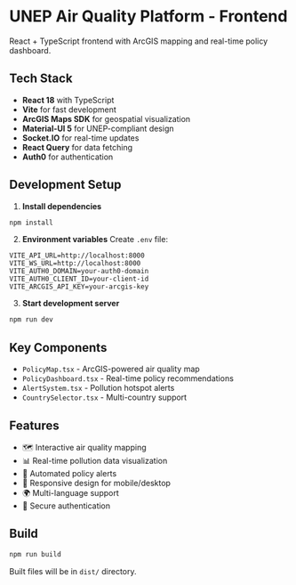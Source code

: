 # UNEP Air Quality Platform - Frontend

React + TypeScript frontend with ArcGIS mapping and real-time policy dashboard.

## Tech Stack

- **React 18** with TypeScript
- **Vite** for fast development
- **ArcGIS Maps SDK** for geospatial visualization
- **Material-UI 5** for UNEP-compliant design
- **Socket.IO** for real-time updates
- **React Query** for data fetching
- **Auth0** for authentication

## Development Setup

1. **Install dependencies**
```bash
npm install
```

2. **Environment variables**
Create `.env` file:
```env
VITE_API_URL=http://localhost:8000
VITE_WS_URL=http://localhost:8000
VITE_AUTH0_DOMAIN=your-auth0-domain
VITE_AUTH0_CLIENT_ID=your-client-id
VITE_ARCGIS_API_KEY=your-arcgis-key
```

3. **Start development server**
```bash
npm run dev
```

## Key Components

- `PolicyMap.tsx` - ArcGIS-powered air quality map
- `PolicyDashboard.tsx` - Real-time policy recommendations
- `AlertSystem.tsx` - Pollution hotspot alerts
- `CountrySelector.tsx` - Multi-country support

## Features

- 🗺️ Interactive air quality mapping
- 📊 Real-time pollution data visualization
- 🚨 Automated policy alerts
- 📱 Responsive design for mobile/desktop
- 🌍 Multi-language support
- 🔐 Secure authentication

## Build

```bash
npm run build
```

Built files will be in `dist/` directory.